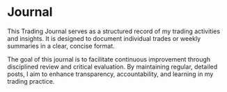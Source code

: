 # Journal

This Trading Journal serves as a structured record of my trading activities and insights. It is designed to document individual trades or weekly summaries in a clear, concise format.

The goal of this journal is to facilitate continuous improvement through disciplined review and critical evaluation. By maintaining regular, detailed posts, I aim to enhance transparency, accountability, and learning in my trading practice.
